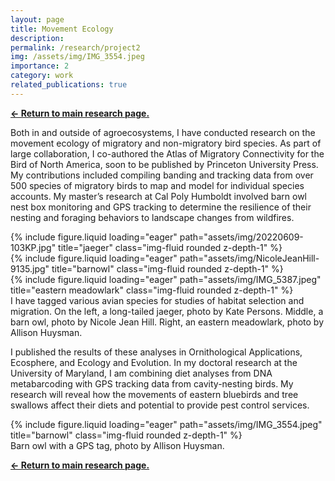 ```yaml
---
layout: page
title: Movement Ecology
description:
permalink: /research/project2
img: /assets/img/IMG_3554.jpeg
importance: 2
category: work
related_publications: true
---
```

<b><a href='https://huysmana.github.io/research/'><- Return to main research page.</a></b>

Both in and outside of agroecosystems, I have conducted research on the movement ecology of migratory and non-migratory bird species. As part of large collaboration, I co-authored the Atlas of Migratory Connectivity for the Bird of North America, soon to be published by Princeton University Press. My contributions included compiling banding and tracking data from over 500 species of migratory birds to map and model for individual species accounts. My master’s research at Cal Poly Humboldt involved barn owl nest box monitoring and GPS tracking to determine the resilience of their nesting and foraging behaviors to landscape changes from wildfires.

<div class="row">
    <div class="col-sm mt-3 mt-md-0">
        {% include figure.liquid loading="eager" path="assets/img/20220609-103KP.jpg" title="jaeger" class="img-fluid rounded z-depth-1" %}
    </div>
    <div class="col-sm mt-3 mt-md-0">
        {% include figure.liquid loading="eager" path="assets/img/NicoleJeanHill-9135.jpg" title="barnowl" class="img-fluid rounded z-depth-1" %}
    </div>
    <div class="col-sm mt-3 mt-md-0">
        {% include figure.liquid loading="eager" path="assets/img/IMG_5387.jpeg" title="eastern meadowlark" class="img-fluid rounded z-depth-1" %}
    </div>
</div>
<div class="caption">
    I have tagged various avian species for studies of habitat selection and migration. On the left, a long-tailed jaeger, photo by Kate Persons. Middle, a barn owl, photo by Nicole Jean Hill. Right, an eastern meadowlark, photo by Allison Huysman.
</div>

I published the results of these analyses in Ornithological Applications, Ecosphere, and Ecology and Evolution. In my doctoral research at the University of Maryland, I am combining diet analyses from DNA metabarcoding with GPS tracking data from cavity-nesting birds. My research will reveal how the movements of eastern bluebirds and tree swallows affect their diets and potential to provide pest control services.

<div class="row justify-content-md-center">
    <div class="col-sm-6 mt-3 mt-md-0">
        {% include figure.liquid loading="eager" path="assets/img/IMG_3554.jpeg" title="barnowl" class="img-fluid rounded z-depth-1" %}
    </div>
</div>
<div class="caption">
    Barn owl with a GPS tag, photo by Allison Huysman.
</div>

<p style="display: none;">{% cite 10.1016/j.biocon.2023.110224 %}</p>
<p style="display: none;">{% cite 10.1093/ornithapp/duac015 %}</p>
<p style="display: none;">{% cite 10.1093/ornithapp/duaa058 %}</p>
<p style="display: none;">{% cite atlas %}</p>

<b><a href='https://huysmana.github.io/research/'><- Return to main research page.</a></b>

